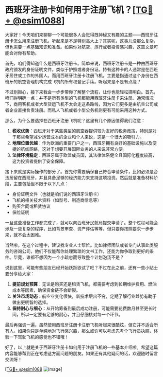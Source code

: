# 西班牙注册卡如何用于注册飞机？[[TG💪+ @esim1088](https://t.me/s/esim1088)]

大家好！今天咱们来聊聊一个可能很多人会觉得既神秘又有趣的主题——西班牙注册卡怎么用来注册飞机。听起来是不是特别高大上？其实呢，这事儿没那么复杂，但也需要一点基础知识和准备。如果你对航空、旅行或者投资感兴趣，这篇文章可能会对你有帮助。

首先，咱们得知道什么是西班牙注册卡。简单来说，西班牙注册卡是一种由西班牙政府颁发的身份证明文件，类似于护照或者身份证。持有这种卡的人通常是在西班牙居住或工作的外国人。而用西班牙注册卡注册飞机，主要是指通过这个身份在西班牙的航空管理机构完成飞机的所有权登记手续。听起来是不是有点绕？

不过别担心，接下来我会一步步带你了解整个流程，让你也能轻松搞明白。首先，咱们得明确一点：并不是所有类型的飞机都能用西班牙注册卡来注册。通常情况下，商用客机或者大型货运飞机不太会走这条路线，因为它们更多是由航空公司或者企业直接负责注册。而私人飞机或者小型公务机则更有可能采用这种方式。

那么，为什么要选择在西班牙注册飞机呢？这里有几个原因值得我们注意：

1. **税收优势**：西班牙对于某些类型的航空器提供较为友好的税务政策，特别是对于那些希望减少运营成本的企业和个人来说，这是一个很大的吸引力。
2. **地理位置优越**：作为欧洲的重要门户之一，西班牙拥有良好的基础设施以及便捷的航线网络，这对于想要开展国际业务的人来说非常方便。
3. **法律环境稳定**：西班牙属于欧盟成员国，其法律体系健全且国际化程度较高，这为投资者提供了安全保障。

接下来就是实际操作的部分了。首先你需要确保自己符合申请条件，比如必须是合法居留在西班牙，并且具备足够的经济能力来支持这项投资。然后就是准备材料阶段，主要包括但不限于以下几点：
- 身份证明文件（也就是咱们说的西班牙注册卡）
- 飞机的相关技术资料（如型号、制造商信息等）
- 购买合同或租赁协议
- 保险证明

一旦这些准备工作都完成了，就可以向西班牙民航局提交申请了。整个过程可能会涉及一些复杂的程序，比如背景审查、资产评估等等，但只要你按照要求一步步来，就不会太困难。

当然啦，在这个过程中，建议找专业人士帮忙。比如律师团队或者专门从事此类服务的咨询公司，他们不仅能帮你处理繁琐的文书工作，还能为你争取到更好的条件。毕竟，谁都不想因为一个小疏忽而导致整个计划泡汤不是？

说到这里，可能有些朋友已经开始跃跃欲试了吧？不过在此之前，还有一些小贴士要分享给大家：

1. **提前规划预算**：无论是购买还是租赁飞机，都需要考虑到长期维护费用、燃油成本等因素，确保资金链不会断裂。
2. **关注市场动态**：航空业变化很快，新技术层出不穷，定期了解行业趋势有助于做出更明智的选择。
3. **保持耐心与细心**：从开始筹备到最后成功注册，可能需要花费数月甚至更长时间，所以一定要有足够的耐心，并且仔细核对每一个环节。

最后再强调一遍，虽然使用西班牙注册卡注册飞机听起来很酷炫，但它并不适合所有人。如果你只是单纯地对飞行感兴趣，那么或许可以考虑先考个飞行员执照，体验一下驾驶飞机的感觉也不错哦！

好了，以上就是关于西班牙注册卡如何用于注册飞机的一些基本介绍啦。希望这篇内容能够帮到正在考虑这方面问题的朋友。如果还有其他疑问的话，欢迎随时留言交流呀！

[[TG💪+ @esim1088](https://t.me/s/esim1088) ![Image](https://i.postimg.cc/4NQfJmqS/Snipaste-2025-05-13-00-14-12.png)]